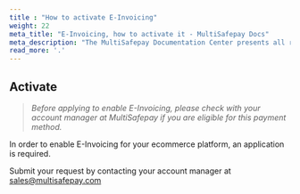 ```yaml
---
title : "How to activate E-Invoicing"
weight: 22
meta_title: "E-Invoicing, how to activate it - MultiSafepay Docs"
meta_description: "The MultiSafepay Documentation Center presents all relevant information about our Plugins and API. You can also find support pages for payment methods, tools and general questions as well as the contact details of our Support and Integration Teams."
read_more: '.'
---
```

## Activate
>_Before applying to enable E-Invoicing, please check with your account manager at MultiSafepay if you are eligible for this payment method._

In order to enable E-Invoicing for your ecommerce platform, an application is required. 

Submit your request by contacting your account manager at <sales@multisafepay.com>